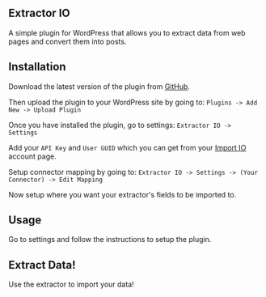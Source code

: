 ## Extractor IO
A simple plugin for WordPress that allows you to extract data from web pages and convert them into posts.

## Installation
Download the latest version of the plugin from [GitHub](https://github.com/NialtoServices/Extractor-IO/archive/master.zip).

Then upload the plugin to your WordPress site by going to: `Plugins -> Add New -> Upload Plugin`

Once you have installed the plugin, go to settings: `Extractor IO -> Settings`

Add your `API Key` and `User GUID` which you can get from your [Import IO](https://import.io) account page.

Setup connector mapping by going to: `Extractor IO -> Settings -> (Your Connector) -> Edit Mapping`

Now setup where you want your extractor's fields to be imported to.

## Usage
Go to settings and follow the instructions to setup the plugin.

## Extract Data!
Use the extractor to import your data!